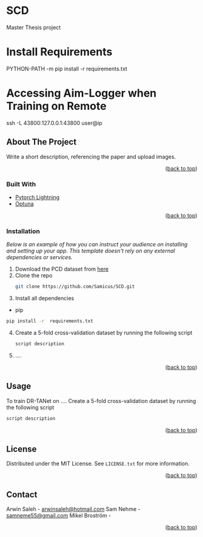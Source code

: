 # SCD
Master Thesis project

# Install Requirements
PYTHON-PATH -m pip install -r requirements.txt

# Accessing Aim-Logger when Training on Remote
ssh -L 43800:127.0.0.1:43800 user@ip

<!-- ABOUT THE PROJECT -->
## About The Project

Write a short description, referencing the paper and upload images.

<p align="right">(<a href="#top">back to top</a>)</p>


### Built With

* [Pytorch Lightning](https://www.pytorchlightning.ai/)
* [Optuna](https://optuna.readthedocs.io/en/stable/#)

<p align="right">(<a href="#top">back to top</a>)</p>



<!-- GETTING STARTED -->


### Installation

_Below is an example of how you can instruct your audience on installing and setting up your app. This template doesn't rely on any external dependencies or services._

1. Download the PCD dataset from [here](https://kensakurada.github.io/pcd_dataset.html)
2. Clone the repo
   ```sh
   git clone https://github.com/Samicus/SCD.git
   ```
3. Install all dependencies
  * pip
  ```sh
  pip install -r  requirements.txt
  ```
4. Create a 5-fold cross-validation dataset by running the following script
   ```sh
   script description
   ```
5. ....
<p align="right">(<a href="#top">back to top</a>)</p>



<!-- USAGE EXAMPLES -->
## Usage

To train DR-TANet on .... 
Create a 5-fold cross-validation dataset by running the following script
   ```sh
   script description
   ```


<p align="right">(<a href="#top">back to top</a>)</p>



<!-- LICENSE -->
## License

Distributed under the MIT License. See `LICENSE.txt` for more information.

<p align="right">(<a href="#top">back to top</a>)</p>



<!-- CONTACT -->
## Contact

Arwin Saleh - arwinsaleh@hotmail.com
Sam Nehme - samneme55@gmail.com
Mikel Broström - 


<p align="right">(<a href="#top">back to top</a>)</p>


